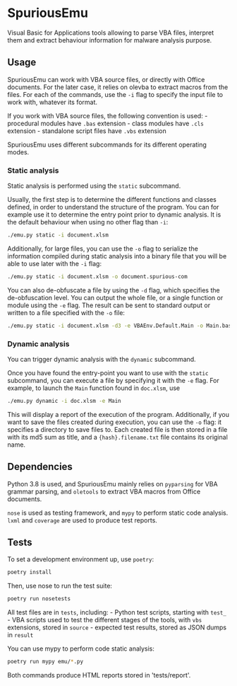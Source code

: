 # SpuriousEmu

Visual Basic for Applications tools allowing to parse VBA files, interpret them and extract behaviour information for malware analysis purpose.

## Usage

SpuriousEmu can work with VBA source files, or directly with Office documents. For the later case, it relies on olevba to extract macros from the files. For each of the commands, use the `-i` flag to specify the input file to work with, whatever its format.

If you work with VBA source files, the following convention is used:
    - procedural modules have `.bas` extension
    - class modules have `.cls` extension
    - standalone script files have `.vbs` extension

SpuriousEmu uses different subcommands for its different operating modes.

### Static analysis

Static analysis is performed using the `static` subcommand.

Usually, the first step is to determine the different functions and classes defined, in order to understand the structure of the program. You can for example use it to determine the entry point prior to dynamic analysis. It is the default behaviour when using no other flag than `-i`:

```bash
./emu.py static -i document.xlsm
```

Additionally, for large files, you can use the `-o` flag to serialize the information compiled during static analysis into a binary file that you will be able to use later with the `-i` flag:

```bash
./emu.py static -i document.xlsm -o document.spurious-com
```

You can also de-obfuscate a file by using the `-d` flag, which specifies the de-obfuscation level. You can output the whole file, or a single function or module using the `-e` flag. The result can be sent to standard output or written to a file specified with the `-o` file:

```bash
./emu.py static -i document.xlsm -d3 -e VBAEnv.Default.Main -o Main.bas
```

### Dynamic analysis

You can trigger dynamic analysis with the `dynamic` subcommand.

Once you have found the entry-point you want to use with the `static` subcommand, you can execute a file by specifying it with the `-e` flag. For example, to launch the `Main` function found in `doc.xlsm`, use

```bash
./emu.py dynamic -i doc.xlsm -e Main
```

This will display a report of the execution of the program. Additionally, if you want to save the files created during execution, you can use the `-o` flag: it specifies a directory to save files to. Each created file is then stored in a file with its md5 sum as title, and a `{hash}.filename.txt` file contains its original name.

## Dependencies

Python 3.8 is used, and SpuriousEmu mainly relies on `pyparsing` for VBA grammar parsing, and `oletools` to extract VBA macros from Office documents.

`nose` is used as testing framework, and `mypy` to perform static code analysis. `lxml` and `coverage` are used to produce test reports.

## Tests

To set a development environment up, use `poetry`:

```bash
poetry install
```

Then, use nose to run the test suite:

```bash
poetry run nosetests
```

All test files are in `tests`, including:
    - Python test scripts, starting with `test_`
    - VBA scripts used to test the different stages of the tools, with `vbs` extensions, stored in `source`
    - expected test results, stored as JSON dumps in `result`


You can use mypy to perform code static analysis:

```bash
poetry run mypy emu/*.py
```

Both commands produce HTML reports stored in 'tests/report'.
